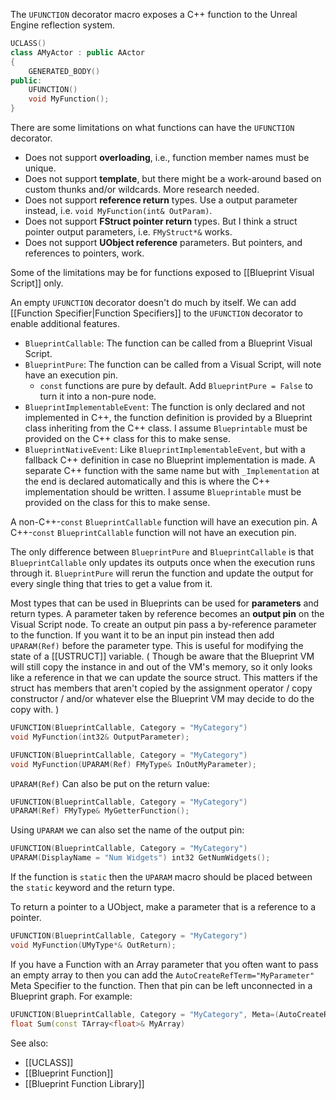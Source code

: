 
The `UFUNCTION` decorator macro exposes a C++ function to the Unreal Engine reflection system.

```c++
UCLASS()
class AMyActor : public AActor
{
    GENERATED_BODY()
public:
    UFUNCTION()
    void MyFunction();
}
```
There are some limitations on what functions can have the `UFUNCTION` decorator.
- Does not support **overloading**, i.e., function member names must be unique.
- Does not support **template**, but there might be a work-around based on custom thunks and/or wildcards. More research needed.
- Does not support **reference return** types. Use a output parameter instead, i.e. `void MyFunction(int& OutParam)`.
- Does not support **FStruct pointer return** types. But I think a struct pointer output parameters, i.e. `FMyStruct*&` works.
- Does not support **UObject reference** parameters. But pointers, and references to pointers, work.

Some of the limitations may be for functions exposed to [[Blueprint Visual Script]] only.

An empty `UFUNCTION` decorator doesn't do much by itself.
We can add [[Function Specifier|Function Specifiers]] to the `UFUNCTION` decorator to enable additional features.

- `BlueprintCallable`: The function can be called from a Blueprint Visual Script.
- `BlueprintPure`: The function can be called from a Visual Script, will note have an execution pin.
	- `const` functions are pure by default. Add `BlueprintPure = False` to turn it into a non-pure node.
- `BlueprintImplementableEvent`: The function is only declared and not implemented in C++, the function definition is provided by a Blueprint class inheriting from the C++ class. I assume `Blueprintable` must be provided on the C++ class for this to make sense.
- `BlueprintNativeEvent`: Like `BlueprintImplementableEvent`, but with a fallback C++ definition in case no Blueprint implementation is made. A separate C++ function with the same name but with `_Implementation` at the end is declared automatically and this is where the C++ implementation should be written. I assume `Blueprintable` must be provided on the class for this to make sense.

A non-C++-`const` `BlueprintCallable` function will have an execution pin.
A C++-`const` `BlueprintCallable` function will not have an execution pin.

The only difference between `BlueprintPure` and `BlueprintCallable` is that `BlueprintCallable` only updates its outputs once when the execution runs through it. `BlueprintPure` will rerun the function and update the output for every single thing that tries to get a value from it.

Most types that can be used in Blueprints can be used for **parameters** and return types.
A parameter taken by reference becomes an **output pin** on the Visual Script node.
To create an output pin pass a by-reference parameter to the function.
If you want it to be an input pin instead then add `UPARAM(Ref)` before the parameter type.
This is useful for modifying the state of a [[USTRUCT]] variable.
(
Though be aware that the Blueprint VM will still copy the instance in and out of the VM's memory, so it only looks like a reference in that we can update the source struct.
This matters if the struct has members that aren't copied by the assignment operator / copy constructor / and/or whatever else the Blueprint VM may decide to do the copy with.
)
```cpp
UFUNCTION(BlueprintCallable, Category = "MyCategory")
void MyFunction(int32& OutputParameter);

UFUNCTION(BlueprintCallable, Category = "MyCategory")
void MyFunction(UPARAM(Ref) FMyType& InOutMyParameter);
```

`UPARAM(Ref)` Can also be put on the return value:
```cpp
UFUNCTION(BlueprintCallable, Category = "MyCategory")
UPARAM(Ref) FMyType& MyGetterFunction();
```

Using `UPARAM` we can also set the name of the output pin:
```cpp
UFUNCTION(BlueprintCallable, Category = "MyCategory")
UPARAM(DisplayName = "Num Widgets") int32 GetNumWidgets();
```
If the function is `static` then the `UPARAM` macro should be placed between the `static` keyword and the return type.

To return a pointer to a UObject, make a parameter that is a reference to a pointer.
```cpp
UFUNCTION(BlueprintCallable, Category = "MyCategory")
void MyFunction(UMyType*& OutReturn);
```


If you have a Function with an Array parameter that you often want to pass an empty array to then you can add the `AutoCreateRefTerm="MyParameter"` Meta Specifier to the function. Then that pin can be left unconnected in a Blueprint graph.
For example:
```cpp
UFUNCTION(BlueprintCallable, Category = "MyCategory", Meta=(AutoCreateRefTerm="MyArray")
float Sum(const TArray<float>& MyArray)
```

See also:
- [[UCLASS]]
- [[Blueprint Function]]
- [[Blueprint Function Library]]

